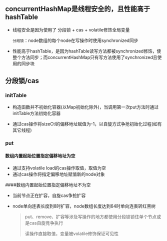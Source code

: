 ## concurrentHashMap是线程安全的，且性能高于hashTable

* 线程安全是因为使用了 分段锁 + cas + volatile修饰全局变量

  `分段锁`：node数组的每个node在写操作时使用synchronized同步

* 性能高于hashTable，是因为hashTable读写方法都被synchronized修饰，使整个方法同步；而concurrentHashMap只有写方法使用了synchronized且使用的同步块

## 分段锁/cas

### initTable

* 构造函数并不初始化容器(以Map初始化除外)，当调用第一次put方法时通过initTable方法初始化容器

* 通过cas操作将sizeCtl的偏移地址赋值为-1，以自旋方式争抢初始化过程(如有其它线程)

### put

#### 数组内置起始位置指定偏移地址为空

* 通过支持volatile load的cas操作取值，取值为空
* 通过cas操作将指定偏移地址赋值新的node对象

####数组内置起始位置指定偏移地址不为空 

* 当前节点正在扩容，自旋cas争抢扩容

* node单向连表长度到8时扩容，node数组长度达到64时单向连表转红黑树

  > put、remove、扩容等涉及写操作的地方都使用分段锁锁住单个节点或是cas自旋竞争执行
  >
  > 读操作直接取值，变量被volatile修饰保证可见性